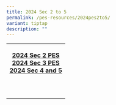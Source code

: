 ```yaml
---
title: 2024 Sec 2 to 5
permalink: /pes-resources/2024pes2to5/
variant: tiptap
description: ""
---
```

<table>
<tbody>
<tr>
<th rowspan="1" colspan="3">
<p><strong><a href="/files/2024/2024_Sec_1_PES_Class_Slides_for_PG.pdf" rel="noopener noreferrer nofollow" target="_blank">2024 Sec 2 PES</a></strong> 
<br><strong><a href="/files/2024/2024_Sec_3_PES_Slides_for_PG.pdf" rel="noopener noreferrer nofollow" target="_blank">2024 Sec 3 PES</a></strong>
<br><a href="/files/2024/2024_Sec_4n5_PES_Slides_for_PG.pdf" rel="noopener noreferrer nofollow" target="_blank">2024 Sec 4 and 5</a>
</p>
</th>
</tr>
<tr>
<td rowspan="1" colspan="1">
<p></p>
</td>
<td rowspan="1" colspan="1">
<p></p>
</td>
<td rowspan="1" colspan="1">
<p></p>
</td>
</tr>
<tr>
<td rowspan="1" colspan="1">
<p></p>
</td>
<td rowspan="1" colspan="1">
<p></p>
</td>
<td rowspan="1" colspan="1">
<p></p>
</td>
</tr>
</tbody>
</table>
<p></p>